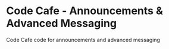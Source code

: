 # Code Cafe - Announcements & Advanced Messaging

Code Cafe code for announcements and advanced messaging
